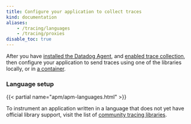 ```yaml
---
title: Configure your application to collect traces
kind: documentation
aliases:
    - /tracing/languages
    - /tracing/proxies
disable_toc: true
---
```


After you have [installed the Datadog Agent][1], and [enabled trace collection][2], then configure your application to send traces using one of the libraries locally, or in [a container][3].

### Language setup

{{< partial name="apm/apm-languages.html" >}}

To instrument an application written in a language that does not yet have official library support, visit the list of [community tracing libraries][4].

 [1]: /agent
[2]: /agent/apm
[3]: /agent/apm/#containers
[4]: /developers/libraries/#apm-tracing-client-libraries
